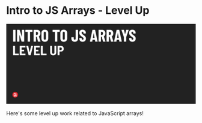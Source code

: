 # Intro to JS Arrays - Level Up

![Hero image](./assets/hero.png)

Here's some level up work related to JavaScript arrays!


